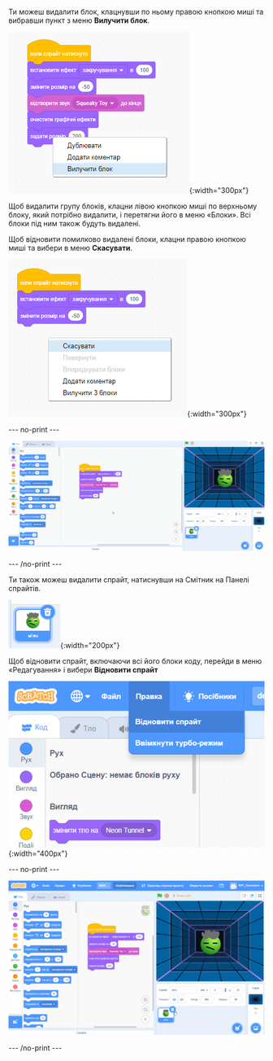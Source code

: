 Ти можеш видалити блок, клацнувши по ньому правою кнопкою миші та вибравши пункт з меню **Вилучити блок**.

![Скрипт блоків з виринаючим меню з нижнього блоку. Виділена остання опція «Вилучити блок».](images/delete-block.png){:width="300px"}

Щоб видалити групу блоків, клацни лівою кнопкою миші по верхньому блоку, який потрібно видалити, і перетягни його в меню «Блоки». Всі блоки під ним також будуть видалені.

Щоб відновити помилково видалені блоки, клацни правою кнопкою миші та вибери в меню **Скасувати**.

![Область коду з виринаючим меню при натисканні правою кнопкою миші відображається в порожньому місці на відстані від блоків коду. Верхня опція «Скасувати» виділена.](images/undo-delete-code.png){:width="300px"}

--- no-print ---

![На гіфці показано, як користувач перетягує останні 3 блоки в скрипті з Області коду в меню «Блоки». Блоки після цього зникають зі скрипту. Далі користувач клацає правою кнопкою миші по порожньому місцю в Області коду і вибирає верхній пункт «Скасувати» з виринаючого меню. Блоки знову з'являються.](images/undo-delete-code.gif)

--- /no-print ---

Ти також можеш видалити спрайт, натиснувши на Смітник на Панелі спрайтів.

![Іконка спрайта у Списку спрайтів. Спрайт виділено синім кольором, щоб показати, що він був обраний, а вгорі праворуч спрайта є іконка смітника.](images/delete-sprite.png){:width="200px"}

Щоб відновити спрайт, включаючи всі його блоки коду, перейди в меню «Редагування» і вибери **Відновити спрайт**

![Меню редагування у верхній частині редактора Scratch з виділеною опцією «Відновити спрайт».](images/restore-sprite.png){:width="400px"}

--- no-print ---

![На гіфці показано, як користувач видаляє спрайт зі Списку спрайтів, натиснувши на іконку смітника. Далі користувач переходить до верхнього меню і вибирає «Редагування», а потім «Відновити спрайт», після чого спрайт відновлюється разом з блоками коду, які були прив'язані до спрайта на момент його видалення.](images/restore-sprite.gif)

--- /no-print ---
